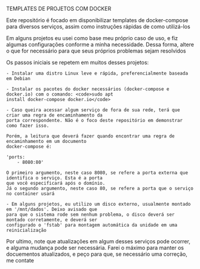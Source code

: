 TEMPLATES DE PROJETOS COM DOCKER

Este repositório é focado em disponibilizar templates de docker-compose para diversos serviços, assim como instruções rápidas de como utilizá-los

Em alguns projetos eu usei como base meu próprio caso de uso, e fiz algumas configurações conforme a minha necessidade. Dessa forma, altere o que for necessário para que seus próprios problemas sejam resolvidos

Os passos iniciais se repetem em muitos desses projetos:

    - Instalar uma distro Linux leve e rápida, preferencialmente baseada em Debian

    - Instalar os pacotes do docker necessários (docker-compose e docker.io) com o comando: <code>sudo apt 
    install docker-compose docker.io</code>

    - Caso queira acessar algum serviço de fora de sua rede, terá que criar uma regra de encaminhamento da 
    porta correspondente. Não é o foco deste repositório em demonstrar como fazer isso.

    Porém, a leitura que deverá fazer quando encontrar uma regra de encaminhamento em um documento 
    docker-compose é:

    'ports:
        - 8080:80'

    O primeiro argumento, neste caso 8080, se refere a porta externa que identifica o serviço. Esta é a porta 
    que você especificará após o domínio. 
    Já o segundo argumento, neste caso 80, se refere a porta que o serviço no container usará

    - Em alguns projetos, eu utilizo um disco externo, usualmente montado em '/mnt/dados'. Deixo avisado que 
    para que o sistema rode sem nenhum problema, o disco deverá ser montado corretamente, e deverá ser 
    configurado o 'fstab' para montagem automática da unidade em uma reinicialização

Por ultimo, note que atualizações em algum desses serviços pode ocorrer, e alguma mudança pode ser necessária. Farei o máximo para manter os docuementos atualizados, e peço para que, se necessário uma correção, me contate